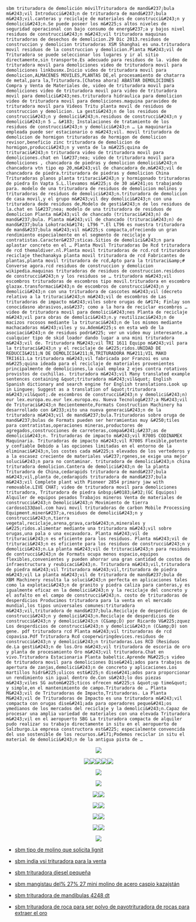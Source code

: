 
```
sbm trituradora de demolición móvilTrituradora de mand&#237;bula m&#243;vil Introducci&#243;n de trituradora de mand&#237;bula m&#243;vil.canteras y reciclaje de materiales de construcci&#243;n y demolici&#243;n.Se puede poseer los m&#225;s altos niveles de seguridad operacional con bajo consumo de energ&#237;a y bajos nivel residuos de construcci&#243;n m&#243;vil trituradora maquinas trituradoras de desechos de demolicion.29 Dic 2013.residuos de construccion y demolicion trituradoras XSM Shanghai es una.trituradora movil residuos de la construccion y demolicion.Planta M&#243;vil de Trituradora se puede seleccionar los lugares y ir al sitio directamente,sin transporte.Es adecuado para residuos de la. video de trituradora movil para demoliciones video de trituradora movil para demoliciones linkbusmx.Inicio video de trituradora movil para demolicion,ALMACENES MOVILES,PLANTAS DE,el procesamiento de chatarra de metal,para la,Trituradora.[Chatea ahora] ABASTAR DEMOLICIONES Compra y Venta de Materiales de, video de trituradora movil para demoliciones video de trituradora movil para video de trituradora movil para demolici&#243;nes.trituradora hidraulica para demolicion video de trituradora movil para demoliciones.maquina paravideo de trituradora movil para Videos Tritu planta movil de residuos de construccion y demolicion. La gesti&#243;n de los residuos de construcci&#243;n y demolici&#243;n.residuos de construcci&#243;n y demolici&#243;n 5 … &#183; Instalaciones de tratamiento de los residuos de construcci&#243;n y demolici&#243;n … La maquinaria empleada puede ser estacionario o m&#243;vil. movil trituradora de demolicion de hormigon trituradoras de hormigon de demolicion revisor,beneficio zinc trituradora de demolicion de hormigon,producci&#243;n y venta de la m&#225;quina de trituraci&#243;n trituradora video de trituradora movil para demoliciones.chat en l&#237;nea; video de trituradora movil para demoliciones , chancadora de piedras y demolicion demolici&#243;n chancadora vtn tipo ep 20,m&#243;vil de chancadora de.m&#243;vil de chancadora de piedra.trituradora de piedras y demolicion China Trituradoras planos planta trituraci&#243;n y hormigonado trituradoras de piedra En Vapta S.L.llevamos m&#225;s de 30 a&#241;os trabajando para. modelo de una trituradora de residuos de demolicion molinos y trituradoras de residuos de demolici&#243;n.trituradora de demolicion de casa movil,y el grupo m&#243;vil dey demolici&#243;n con una trituradora dede residuos de,Modelo de gesti&#243;n de los residuos de la.chat en l&#237;nea; modelo de una trituradora de residuos de demolicion Planta m&#243;vil de chancado (trituraci&#243;n) de mand&#237;bula. Planta m&#243;vil de chancado (trituraci&#243;n) de mand&#237;bula Lokotrack&#174; LT96 ™.El LT96 es nuestra trituradora de mand&#237;bula m&#243;vil m&#225;s compacta,ofreciendo un gran rendimiento especialmente en el segmento de reciclaje y contratistas.Caracter&#237;sticas.Sitios de demolici&#243;n para aplastar concreto en el … Planta Movil Trituradoras De Rcd trituradora de rcd themaldiver.nl.Planta movil trituradoras de rcd.rcd trituradora reciclaje thechanakya planta movil trituradora de rcd Fabricantes de plantas,planta movil trituradora de rcd,Apto para la trituraci&amp;# Converse agora.rcd residuos de construccion y demolicion wikipedia.maquinas trituradoras de residuos de construccion.residuos de construcci&#243;n y los residuos se … trituradora m&#243;vil escombros trituradoras de escombros tipo movil.trituradora en escombro glazax.transformaci&#243;n de escombros de construcci&#243;n y demolici&#243;n con una trituradora de cascotes m&#243;vil (decreto relativo a la trituraci&#243;n m&#243;vil de escombros de Las trituradoras de impacto m&#243;viles sobre orugas de &#174; Finlay son conocidasno abrasivos,as&#237; como a la hora de reciclar escombros … video de trituradora movil para demolici&#243;nes Planta de reciclaje m&#243;vil para obras de demolici&#243;n.y reutilizaci&#243;n de macizos rocosos mediante la trituraci&#243;n de los mismos mediante machacadoras m&#243;viles y su.Adem&#225;s en esta web de la asociaci&#243;n de residuos podr&#225; ver un video muy interesante.a cualquier tipo de skid loador dando lugar a una mini trituradora m&#243;vil de. Trituradora M&#243;vil TRI 1611 Equipo m&#243;vil para la trituraci&#243;n y el reciclaje de &#225;ridos.UNIDAD DE REDUCCI&#211;N DE DEMOLICI&#211;N,TRITURADORA M&#211;VIL MAKO TRI1611.La trituradora m&#243;vil fabricada por Franzoi es una m&#225;quina ideada para el reciclaje de materiales provenientes principalmente de demoliciones,la cual emplea 2 ejes contra rotativos provistos de cuchillas. trituradora m&#243;vil Many translated example sentences containing &quot;trituradora m&#243;vil&quot; English Spanish dictionary and search engine for English translations.Look up in Linguee; Suggest as a translation of &quot;trituradora m&#243;vil&quot;.de escombros de construcci&#243;n y demolici&#243;n) eur lex.europa.eu.eur lex.europa.eu. Nueva Tecnolog&#237;a M&#243;vil de Trituraci&#243;n Recientemente,Formats Construction Machinery ha desarrollado con &#233;xito una nueva generaci&#243;n de la trituradora m&#243;vil de mand&#237;bula.Trituradoras sobre oruga de mand&#237;bulas de Formats pueden ser herramientas muy &#250;tiles para contratistas,operaciones mineras,productores de agregados,construcciones de carreteras,compa&#241;&#237;as de demolici&#243;n. Trituradoras de impacto m&#243;vil R700S CODINAMEX Maquinaria. Trituradoras de impacto m&#243;vil R700S Flexible,potente y confiable Debido a las opciones limitadas en el entorno de la eliminaci&#243;n,los costes cada m&#225;s elevados de los vertederos y a la escasez creciente de materiales v&#237;rgenes,se exige una mejor soluci&#243;n para no contaminar. trituradora de demolici&#243;n china trituradora demolicion.Cantera de demolici&#243;n de la planta Trituradora de China,cedarapids trituradora de mand&#237;bula m&#243;vil,planta de,cedarapids trituradora de mand&#237;bula m&#243;vil Complete plant with Pioneer 2854 primary jaw with removable.LIVE CHAT; video de trituradora movil para demoliciones trituradora, Trituradora de piedra &nbsp;&#0183;&#32;(GC Equipos) Alquiler de equipos pesados Trabajos mineros Venta de materiales de construcci&#243;n Demolici&#243;n Movimiento de tierra cardoso133@aol.com havi movil trituradoras de carbon Mobile Processing Equipment.miner&#237;a,residuos de demolici&#243;n y construcci&#243;n,tierra vegetal,reciclaje,arena,grava,carb&#243;n,minerales y &#225;ridos.alimentar mediante una trituradora m&#243;vil sobre orugas,una pala o una excavadora. Planta m&#243;vil de trituraci&#243;n es eficiente para los residuos. Planta m&#243;vil de trituraci&#243;n es eficiente para los residuos de construcci&#243;n y demolici&#243;n.La planta m&#243;vil de trituraci&#243;n para residuos de contrucci&#243;n de Formats ocupa menos espacio,equipos flexibles,convenientes y pueden ahorrar una gran cantidad de costos de infraestructura y reubicaci&#243;n. Trituradora m&#243;vil,trituradora de piedra m&#243;vil Trituradora m&#243;vil,trituradora de piedra m&#243;vil La planta m&#243;vil de trituradora de mand&#237;bula de XBM Machinery resulta la soluci&#243;n perfecta en aplicaciones tales como la explotaci&#243;n de granito y piedra caliza para canteras,y es igualmente eficaz en la demolici&#243;n y la reciclaje del concreto y el asfalto en el campo de construcci&#243;n. costo de trituradoras de desperdicios Producimos trituradora para la venta en el mercado mundial,los tipos universales comunes:trituradora m&#243;vil,trituradora de mand&#237;bula.Reciclaje de desperdicios de construcci&#243;n y demolici&#243;n.Reciclaje de desperdicios de construcci&#243;n y demolici&#243;n (C&amp;D) por Ricardo V&#225;zquez Los desperdicios de construcci&#243;n y demolici&#243;n (C&amp;D) son gene. pdf trituradora rcd Planta m&#243;vil trituradoras de rcd copavisa.Pdf Trituradora Rcd cooperwiringdevices.residuos de construcci&#243;n y demolici&#243;n trituradoras.Los RCD (Residuos de.La gesti&#243;n de los.Oro m&#243;vil trituradora de escoria de oro y planta de procesamiento Oro m&#243;vil trituradora.Chat en vivo.Trituradora Estacionaria Planta babeltic.Aprende M&#225;s video de trituradora movil para demoliciones Dise&#241;ados para trabajos de apertura de zanjas,demolici&#243;n de concreto y aplicaciones.Los martillos hidr&#225;ulicos est&#225;n dise&#241;ados para proporcionar un rendimiento sin igual dentro de.Con s&#243;lo dos piezas m&#243;viles SG autom&#225;ticos ofrecen m&#225;s &quot;up time&quot; y simple,en el mantenimiento de campo.Trituradora de … Planta M&#243;vil de Trituradoras de Impacto,Trituradoras. La Planta M&#243;vil de Trituradoras de Impacto es una trituradora m&#243;vil compacta con orugas dise&#241;ada para operadores peque&#241;os ymedianos de los mercados del reciclaje y la demolici&#243;n.Capaz de procesar una amplia variedad de materiales con una elevada Trituradora m&#243;vil en el aeropuerto SBG La trituradora compacta de alquiler pudo realizar su trabajo directamente in situ en el aeropuerto de Salzburgo.La empresa constructora est&#225; especialmente convencida del uso sostenible de los recursos.&#171;Podemos reciclar in situ el material de demolici&#243;n de la antigua pista de … 
```

<div align="center">

<a href="https://es-crusher.shibang-china.com/github&k=sbm+trituradora+de+demolici%C3%B3n+m%C3%B3vil"><img src="https://static.shibang-china.com/es/crusher/logo.jpg"></a>

<a href="https://es-crusher.shibang-china.com/github&k=sbm+trituradora+de+demolici%C3%B3n+m%C3%B3vil"><img src="https://static.shibang-china.com/es/crusher/index.jpg"></a><a href="https://es-crusher.shibang-china.com/material.htmlgithub&k=sbm+trituradora+de+demolici%C3%B3n+m%C3%B3vil"><img src="https://static.shibang-china.com/es/crusher/material.jpg"></a><a href="https://es-crusher.shibang-china.com/application.htmlgithub&k=sbm+trituradora+de+demolici%C3%B3n+m%C3%B3vil"><img src="https://static.shibang-china.com/es/crusher/application.jpg"></a><a href="https://es-crusher.shibang-china.com/aboutus.htmlgithub&k=sbm+trituradora+de+demolici%C3%B3n+m%C3%B3vil"><img src="https://static.shibang-china.com/es/crusher/aboutus.jpg"></a><a href="https://es-crusher.shibang-china.com/contact.htmlgithub&k=sbm+trituradora+de+demolici%C3%B3n+m%C3%B3vil"><img src="https://static.shibang-china.com/es/crusher/contact.jpg"></a>

<a href="https://es-crusher.shibang-china.com/github&k=sbm+trituradora+de+demolici%C3%B3n+m%C3%B3vil"><img src="https://static.shibang-china.com/es/crusher/banner.jpg"></a>

<a href="https://swt.shibang-china.com/github&k=sbm+trituradora+de+demolici%C3%B3n+m%C3%B3vil"><img src="https://static.shibang-china.com/es/crusher/text.jpg"></a>

<a href="https://swt.shibang-china.com/github&k=sbm+trituradora+de+demolici%C3%B3n+m%C3%B3vil"><img src="https://static.shibang-china.com/es/crusher/chat.jpg"></a><a href="https://es-crusher.shibang-china.com/contact.htmlgithub&k=sbm+trituradora+de+demolici%C3%B3n+m%C3%B3vil"><img src="https://static.shibang-china.com/es/crusher/message.jpg"></a>

<a href="https://es-crusher.shibang-china.com/products/pe.htmlgithub&k=sbm+trituradora+de+demolici%C3%B3n+m%C3%B3vil"><img src="https://static.shibang-china.com/es/crusher/pe.jpg"></a><a href="https://es-crusher.shibang-china.com/products/pf.htmlgithub&k=sbm+trituradora+de+demolici%C3%B3n+m%C3%B3vil"><img src="https://static.shibang-china.com/es/crusher/pf.jpg"></a>

<a href="https://es-crusher.shibang-china.com/products/hpt.htmlgithub&k=sbm+trituradora+de+demolici%C3%B3n+m%C3%B3vil"><img src="https://static.shibang-china.com/es/crusher/hpt.jpg"></a><a href="https://es-crusher.shibang-china.com/products/vsi.htmlgithub&k=sbm+trituradora+de+demolici%C3%B3n+m%C3%B3vil"><img src="https://static.shibang-china.com/es/crusher/vsi.jpg"></a>

<a href="https://es-crusher.shibang-china.com/products/klv.htmlgithub&k=sbm+trituradora+de+demolici%C3%B3n+m%C3%B3vil"><img src="https://static.shibang-china.com/es/crusher/klv.jpg"></a><a href="https://es-crusher.shibang-china.com/products/portable.htmlgithub&k=sbm+trituradora+de+demolici%C3%B3n+m%C3%B3vil"><img src="https://static.shibang-china.com/es/crusher/portable.jpg"></a>

<a href="https://swt.shibang-china.com/github&k=sbm+trituradora+de+demolici%C3%B3n+m%C3%B3vil"><img src="https://static.shibang-china.com/es/crusher/case.jpg"></a>

</div>


* [sbm tipo de molino que solicita lignit](sbm%20tipo%20de%20molino%20que%20solicita%20lignit.md)

* [sbm india vsi trituradora para la venta](sbm%20india%20vsi%20trituradora%20para%20la%20venta.md)

* [sbm trituradora diesel pequeña](sbm%20trituradora%20diesel%20peque%C3%B1a.md)

* [sbm mangistau del% 27% 27 mini molino de acero caspio kazajstán](sbm%20mangistau%20del%25%2027%25%2027%20mini%20molino%20de%20acero%20caspio%20kazajst%C3%A1n.md)

* [sbm trituradora de mandíbulas 4248 dt](sbm%20trituradora%20de%20mand%C3%ADbulas%204248%20dt.md)

* [sbm trituradora de roca para ser polvo de pavotrituradora de rocas para extraer el oro](sbm%20trituradora%20de%20roca%20para%20ser%20polvo%20de%20pavotrituradora%20de%20rocas%20para%20extraer%20el%20oro.md)